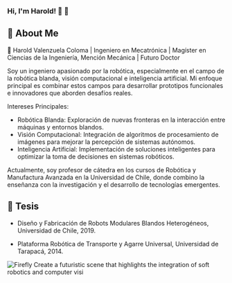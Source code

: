 ### Hi, I'm Harold! 👋 🤖

## 🚀 About Me

👋 Harold Valenzuela Coloma | Ingeniero en Mecatrónica | Magíster en Ciencias de la Ingeniería, Mención Mecánica | Futuro Doctor

Soy un ingeniero apasionado por la robótica, especialmente en el campo de la robótica blanda, visión computacional e inteligencia artificial. Mi enfoque principal es combinar estos campos para desarrollar prototipos funcionales e innovadores que aborden desafíos reales.

Intereses Principales:
- Robótica Blanda: Exploración de nuevas fronteras en la interacción entre máquinas y entornos blandos.
- Visión Computacional: Integración de algoritmos de procesamiento de imágenes para mejorar la percepción de sistemas autónomos.
- Inteligencia Artificial: Implementación de soluciones inteligentes para optimizar la toma de decisiones en sistemas robóticos.

Actualmente, soy profesor de cátedra en los cursos de Robótica y Manufactura Avanzada en la Universidad de Chile, donde combino la enseñanza con la investigación y el desarrollo de tecnologías emergentes.


## 📖 Tesis 

- Diseño y Fabricación de Robots Modulares Blandos Heterogéneos, Universidad de Chile, 2019.

- Plataforma Robótica de Transporte y Agarre Universal, Universidad de Tarapacá, 2014.


![Firefly Create a futuristic scene that highlights the integration of soft robotics and computer visi](https://github.com/user-attachments/assets/7e616979-8ae6-4265-8909-6dcee5df5c9d)


<!--
**Harolicious/Harolicious** is a ✨ _special_ ✨ repository because its `README.md` (this file) appears on your GitHub profile.

Here are some ideas to get you started:

- 🔭 I’m currently working on ...
- 🌱 I’m currently learning ...
- 👯 I’m looking to collaborate on ...
- 🤔 I’m looking for help with ...
- 💬 Ask me about ...
- 📫 How to reach me: ...
- 😄 Pronouns: ...
- ⚡ Fun fact: ...
-->
